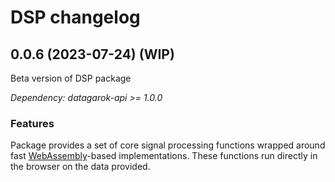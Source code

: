# DSP changelog

## 0.0.6 (2023-07-24) (WIP)

Beta version of DSP package

*Dependency: datagarok-api >= 1.0.0*

### Features

Package provides a set of core signal processing functions wrapped around fast [WebAssembly](https://webassembly.org/)-based implementations. These functions run directly in the browser on the data provided.
